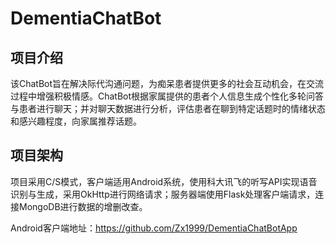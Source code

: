 # DementiaChatBot
## 项目介绍
该ChatBot旨在解决际代沟通问题，为痴呆患者提供更多的社会互动机会，在交流过程中增强积极情感。ChatBot根据家属提供的患者个人信息生成个性化多轮问答与患者进行聊天；并对聊天数据进行分析，评估患者在聊到特定话题时的情绪状态和感兴趣程度，向家属推荐话题。
## 项目架构
项目采用C/S模式，客户端适用Android系统，使用科大讯飞的听写API实现语音识别与生成，采用OkHttp进行网络请求；服务器端使用Flask处理客户端请求，连接MongoDB进行数据的增删改查。

Android客户端地址：https://github.com/Zx1999/DementiaChatBotApp
